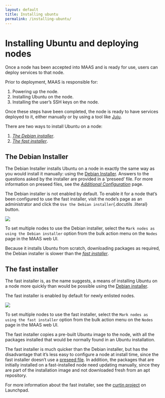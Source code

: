 ```yaml
---
layout: default
title: Installing ubuntu
permalink: /installing-ubuntu/
---
```


# Installing Ubuntu and deploying nodes

Once a node has been accepted into MAAS and is ready for use, users can
deploy services to that node.

Prior to deployment, MAAS is responsible for:

1.  Powering up the node.
2.  Installing Ubuntu on the node.
3.  Installing the user’s SSH keys on the node.

Once these steps have been completed, the node is ready to have services
deployed to it, either manually or by using a tool like
[Juju](http://juju.ubuntu.com).

There are two ways to install Ubuntu on a node:

1.  [*The Debian installer*](#debian-installer).
2.  [*The fast installer*](#fast-installer).


## The Debian Installer

The Debian Installer installs Ubuntu on a node in exactly the same way
as you would install it manually: using the [Debian
Installer](http://www.debian.org/devel/debian-installer/). Answers to
the questions asked by the installer are provided in a ‘preseed’ file.
For more information on preseed files, see the [*Additional
Configuration*](configure.html#preseed) page.

The Debian installer is not enabled by default. To enable it for a node
that’s been configured to use the fast installer, visit the node’s page
as an administrator and click the `Use the Debian installer`{.docutils
.literal} button.

![](./media/node-page-use-default-installer.png)

To set multiple nodes to use the Debian installer, select the
`Mark nodes as using the Debian installer` option
from the bulk action menu on the `Nodes` page in the
MAAS web UI.

Because it installs Ubuntu from scratch, downloading packages as
required, the Debian installer is slower than the [*fast
installer*](#fast-installer).

## The fast installer

The fast installer is, as the name suggests, a means of installing
Ubuntu on a node more quickly than would be possible using the [Debian
installer](#debian-installer).

The fast installer is enabled by default for newly enlisted nodes.

![](./media/node-page-use-fast-installer.png)

To set multiple nodes to use the fast installer, select the
`Mark nodes as using the fast installer` option from
the bulk action menu on the `Nodes` page in the MAAS
web UI.

The fast installer copies a pre-built Ubuntu image to the node, with all
the packages installed that would be normally found in an Ubuntu
installation.

The fast installer is much quicker than the Debian installer, but has
the disadvantage that it’s less easy to configure a node at install
time, since the fast installer doesn’t use a 
[preseed file](configure.html#preseed). In addition, the packages that are
initially installed on a fast-installed node need updating manually,
since they are part of the installation image and not downloaded fresh
from an apt repository.

For more information about the fast installer, see the [curtin
project](https://launchpad.net/curtin) on Launchpad.

